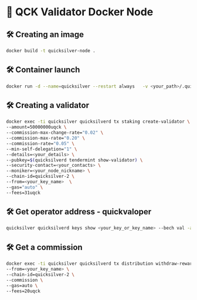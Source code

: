 # 🚀 QCK Validator Docker Node

## 🛠 Creating an image
```bash
docker build -t quicksilver-node .
```

## 🛠 Container launch
```bash
docker run -d --name=quicksilver --restart always   -v <your_path>/.quicksilverd:/root/.quicksilverd -p 23656:26656 -p 23657:26657  quicksilver-node
```
    
## 🛠 Creating a validator
```bash
docker exec -ti quicksilver quicksilverd tx staking create-validator \ 
--amount=50000000uqck \
--commission-max-change-rate="0.02" \
--commission-max-rate="0.20" \
--commission-rate="0.05" \
--min-self-delegation="1" \
--details=<your_details> \
--pubkey=$(quicksilverd tendermint show-validator) \
--security-contact=<your_contacts> \
--moniker=<your_node_nickname> \
--chain-id=quicksilver-2 \
--from=<your_key_name>  \
--gas="auto" \
--fees=31uqck
```

## 🛠 Get operator address - quickvaloper
```bash
quicksilver quicksilverd keys show <your_key_or_key_name> --bech val -a
```

## 🛠 Get a commission
```bash
docker exec -ti quicksilver quicksilverd tx distribution withdraw-rewards <your_operator_address> \ 
--from=<your_key_name> \
--chain-id=quicksilver-2 \
--commission \ 
--gas=auto \
--fees=20uqck 
```